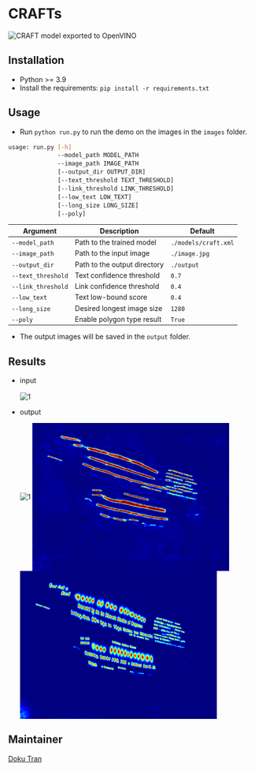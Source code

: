 # CRAFTs
![CRAFT](https://github.com/clovaai/CRAFT-pytorch) model exported to OpenVINO

## Installation

- Python >= 3.9
- Install the requirements: `pip install -r requirements.txt`

## Usage

- Run `python run.py` to run the demo on the images in the `images` folder.

```bash
usage: run.py [-h] 
              --model_path MODEL_PATH 
              --image_path IMAGE_PATH 
              [--output_dir OUTPUT_DIR] 
              [--text_threshold TEXT_THRESHOLD] 
              [--link_threshold LINK_THRESHOLD]
              [--low_text LOW_TEXT] 
              [--long_size LONG_SIZE] 
              [--poly] 
```

| Argument  | Description | Default |
| ------------- | ------------- | ------------- | 
| `--model_path`  | Path to the trained model | `./models/craft.xml` | |
| `--image_path`  | Path to the input image | `./image.jpg` | 
| `--output_dir`  | Path to the output directory | `./output` | 
| `--text_threshold`  | Text confidence threshold | `0.7` | 
| `--link_threshold`  | Link confidence threshold | `0.4` | 
| `--low_text`  | Text low-bound score | `0.4` | 
| `--long_size`  | Desired longest image size | `1280` |
| `--poly`  | Enable polygon type result | `True` |


- The output images will be saved in the `output` folder.

## Results
- input

    <img src="images/input.png" width="400" height="300" alt="1" align="center" />
- output

    <img src="images/int8/output.png" width="400" height="300" alt="1" align="center" />
    <img src="images/int8/link_score_heatmap.png" width="400" height="300" alt="1" align="center" />
    <img src="images/int8/text_score_heatmap.png" width="400" height="300" alt="1" align="center" />

## Maintainer

[Doku Tran](https://github.com/trancongman276)
